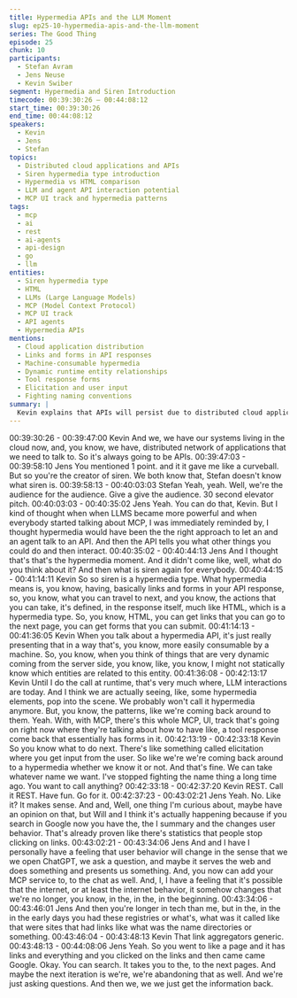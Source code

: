 ```yaml
---
title: Hypermedia APIs and the LLM Moment
slug: ep25-10-hypermedia-apis-and-the-llm-moment
series: The Good Thing
episode: 25
chunk: 10
participants:
  - Stefan Avram
  - Jens Neuse
  - Kevin Swiber
segment: Hypermedia and Siren Introduction
timecode: 00:39:30:26 – 00:44:08:12
start_time: 00:39:30:26
end_time: 00:44:08:12
speakers:
  - Kevin
  - Jens
  - Stefan
topics:
  - Distributed cloud applications and APIs
  - Siren hypermedia type introduction
  - Hypermedia vs HTML comparison
  - LLM and agent API interaction potential
  - MCP UI track and hypermedia patterns
tags:
  - mcp
  - ai
  - rest
  - ai-agents
  - api-design
  - go
  - llm
entities:
  - Siren hypermedia type
  - HTML
  - LLMs (Large Language Models)
  - MCP (Model Context Protocol)
  - MCP UI track
  - API agents
  - Hypermedia APIs
mentions:
  - Cloud application distribution
  - Links and forms in API responses
  - Machine-consumable hypermedia
  - Dynamic runtime entity relationships
  - Tool response forms
  - Elicitation and user input
  - Fighting naming conventions
summary: |
  Kevin explains that APIs will persist due to distributed cloud applications requiring network communication. Jens introduces Siren, Kevin's hypermedia type creation, asking for an elevator pitch. Kevin describes hypermedia as APIs with links and forms (like HTML but machine-consumable), noting how LLM interactions are naturally dynamic. He observes hypermedia patterns returning in MCP UI tracks, even without the hypermedia name, showing the concepts' enduring relevance.
---
```


00:39:30:26 - 00:39:47:00
Kevin
And we, we have our systems living in the cloud now, and, you know, we have, distributed
network of applications that we need to talk to. So it's always going to be APIs.
00:39:47:03 - 00:39:58:10
Jens
You mentioned 1 point. and it it gave me like a curveball. But so you're the creator of siren. We
both know that, Stefan doesn't know what siren is.
00:39:58:13 - 00:40:03:03
Stefan
Yeah, yeah. Well, we're the audience for the audience. Give a give the audience. 30 second
elevator pitch.
00:40:03:03 - 00:40:35:02
Jens
Yeah. You can do that, Kevin. But I kind of thought when when LLMS became more powerful
and when everybody started talking about MCP, I was immediately reminded by, I thought
hypermedia would have been the the right approach to let an and an agent talk to an API. And
then the API tells you what other things you could do and then interact.
00:40:35:02 - 00:40:44:13
Jens
And I thought that's that's the hypermedia moment. And it didn't come like, well, what do you
think about it? And then what is siren again for everybody.
00:40:44:15 - 00:41:14:11
Kevin
So so siren is a hypermedia type. What hypermedia means is, you know, having, basically links
and forms in your API response, so, you know, what you can travel to next, and you know, the
actions that you can take, it's defined, in the response itself, much like HTML, which is a
hypermedia type. So, you know, HTML, you can get links that you can go to the next page, you
can get forms that you can submit.
00:41:14:13 - 00:41:36:05
Kevin
When you talk about a hypermedia API, it's just really presenting that in a way that's, you know,
more easily consumable by a machine. So, you know, when you think of things that are very
dynamic coming from the server side, you know, like, you know, I might not statically know
which entities are related to this entity.
00:41:36:08 - 00:42:13:17
Kevin
Until I do the call at runtime, that's very much where, LLM interactions are today. And I think we
are actually seeing, like, some hypermedia elements, pop into the scene. We probably won't call
it hypermedia anymore. But, you know, the patterns, like we're coming back around to them.
Yeah. With, with MCP, there's this whole MCP, UI, track that's going on right now where they're
talking about how to have like, a tool response come back that essentially has forms in it.
00:42:13:19 - 00:42:33:18
Kevin
So you know what to do next. There's like something called elicitation where you get input from
the user. So like we're we're coming back around to a hypermedia whether we know it or not.
And that's fine. We can take whatever name we want. I've stopped fighting the name thing a
long time ago. You want to call anything?
00:42:33:18 - 00:42:37:20
Kevin
REST. Call it REST. Have fun. Go for it.
00:42:37:23 - 00:43:02:21
Jens
Yeah. No. Like it? It makes sense. And and, Well, one thing I'm curious about, maybe have an
opinion on that, but Will and I think it's actually happening because if you search in Google now
you have the, the I summary and the changes user behavior. That's already proven like there's
statistics that people stop clicking on links.
00:43:02:21 - 00:43:34:06
Jens
And and I have I personally have a feeling that user behavior will change in the sense that we
we open ChatGPT, we ask a question, and maybe it serves the web and does something and
presents us something. And, you now can add your MCP service to, to the chat as well. And, I, I
have a feeling that it's possible that the internet, or at least the internet behavior, it somehow
changes that we're no longer, you know, in the, in the, in the beginning.
00:43:34:06 - 00:43:46:01
Jens
And then you're longer in tech than me, but in the, in the in the early days you had these
registries or what's, what was it called like that were sites that had links like what was the name
directories or something.
00:43:46:04 - 00:43:48:13
Kevin
That link aggregators generic.
00:43:48:13 - 00:44:08:06
Jens
Yeah. So you went to like a page and it has links and everything and you clicked on the links
and then came came Google. Okay. You can search. It takes you to the, to the next pages. And
maybe the next iteration is we're, we're abandoning that as well. And we're just asking
questions. And then we, we we just get the information back.
